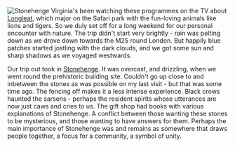 ![Stonehenge](stonehenge1.JPG)
Virginia's been watching these programmes on the TV about
[Longleat](https://www.longleat.co.uk/),
which major on the Safari park with the fun-loving animals like lions and tigers. So we duly set off for a long weekend for our personal encounter with nature. The trip didn't start very brightly - rain was pelting down as we drove down towards the M25 round London. But happily blue patches started jostling with the dark clouds, and we got some sun and sharp shadows as we voyaged westwards.

Our trip out took in
[Stonehenge](https://www.english-heritage.org.uk/visit/places/stonehenge/).
It was overcast, and drizzling, when we went round the prehistoric building site. Couldn't go up close to and inbetween the stones as was possible on my last visit - but that was some time ago. The fencing off makes it a less intense experience. Black crows haunted the sarsens - perhaps the resident spirits whose utterances are now just caws and cries to us. The gift shop had books with various explanations of Stonehenge. A conflict between those wanting these stones to be mysterious, and those wanting to have answers for them. Perhaps the main importance of Stonehenge was and remains as somewhere that draws people together, a focus for a community, a symbol of unity.
